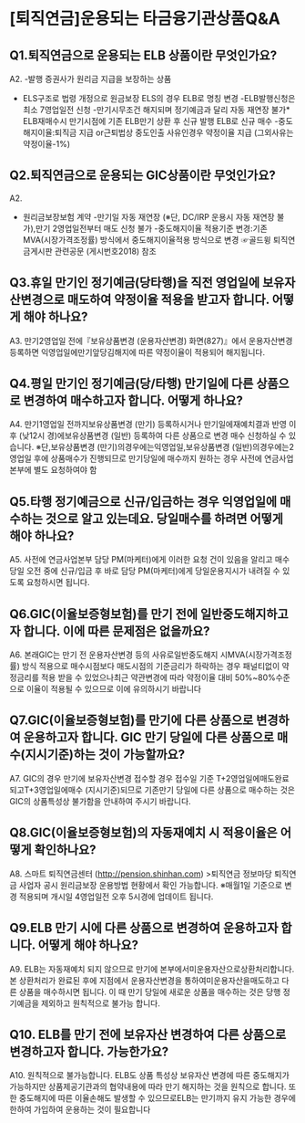 # [퇴직연금]운용되는 타금융기관상품Q&A
## Q1.퇴직연금으로 운용되는 ELB 상품이란 무엇인가요?
A2.
-발행 증권사가 원리금 지급을 보장하는 상품
- ELS구조로 법령 개정으로 원금보장
ELS의 경우
ELB로 명칭 변경
-ELB발행신청은 최소
7영업일전 신청
-만기시무조건 해지되며 정기예금과 달리 자동
재연장
불가* ELB재매수시 만기시점에 기존
ELB만기 상환 후 신규 발행
ELB로 신규 매수
-중도해지이율:퇴직금 지급 or근퇴법상 중도인출 사유인경우 약정이율 지급
(그외사유는 약정이율-1%)
## Q2.퇴직연금으로 운용되는 GIC상품이란 무엇인가요?
A2.
- 원리금보장보험 계약
-만기일 자동
재연장 (※단, DC/IRP 운용시 자동 재연장 불가),만기
2영업일전부터 매도 신청 불가
-중도해지이율 적용기준 변경:기존
MVA(시장가격조정률)
방식에서 중도해지이율적용 방식으로 변경
☞골드윙
퇴직연금게시판 관련공문
(게시번호2018)
참조
## Q3.휴일 만기인 정기예금(당타행)을 직전 영업일에 보유자산변경으로 매도하여 약정이율 적용을 받고자 합니다. 어떻게 해야 하나요?
A3.
만기2영업일 전에『보유상품변경
(운용자산변경)
화면(827)』에서 운용자산변경 등록하면 익영업일에만기앞당김해지에 따른 약정이율이 적용되어 해지됩니다.
## Q4.평일 만기인 정기예금(당/타행) 만기일에 다른 상품으로 변경하여 매수하고자 합니다. 어떻게 하나요?
A4.
만기1영업일 전까지보유상품변경
(만기)
등록하시거나 만기일에재예치결과 반영 이후
(낮12시 경)에보유상품변경
(일반)
등록하여 다른 상품으로 변경 매수 신청하실 수 있습니다.
※단,보유상품변경
(만기)의경우에는익영업일,보유상품변경
(일반)의경우에는2영업일 후에 상품매수가 진행되므로 만기당일에 매수까지 원하는 경우 사전에 연금사업본부에 별도 요청하여야 함
## Q5.타행 정기예금으로 신규/입금하는 경우 익영업일에 매수하는 것으로 알고 있는데요. 당일매수를 하려면 어떻게 해야 하나요?
A5.
사전에 연금사업본부 담당
PM(마케터)에게 이러한 요청 건이 있음을 알리고 매수 당일 오전 중에 신규/입금
후 바로 담당
PM(마케터)에게 당일운용지시가 내려질 수 있도록 요청하시면 됩니다.
## Q6.GIC(이율보증형보험)를 만기 전에 일반중도해지하고자 합니다. 이에 따른 문제점은 없을까요?
A6.
본래GIC는 만기 전 운용자산변경 등의 사유로일반중도해지 시MVA(시장가격조정률)
방식 적용으로 매수시점보다 매도시점의 기준금리가 하락하는 경우
패널티없이 약정금리를 적용 받을 수 있었으나최근 약관변경에 따라 약정이율 대비
50%~80%수준으로 이율이 적용될 수 있으므로 이에 유의하시기 바랍니다
## Q7.GIC(이율보증형보험)를 만기에 다른 상품으로 변경하여 운용하고자 합니다. GIC 만기 당일에 다른 상품으로 매수(지시기준)하는 것이 가능할까요?
A7.
GIC의 경우 만기에 보유자산변경 접수할 경우 접수일 기준
T+2영업일에매도완료 되고T+3영업일에매수
(지시기준)되므로 기존만기 당일에 다른 상품으로 매수하는 것은GIC의 상품특성상 불가함을 안내하여 주시기 바랍니다.
## Q8.GIC(이율보증형보험)의 자동재예치 시 적용이율은 어떻게 확인하나요?
A8.
스마트 퇴직연금센터
(http://pension.shinhan.com) >퇴직연금 정보마당
퇴직연금 사업자 공시
원리금보장 운용방법 현황에서 확인 가능합니다.
※매월1일 기준으로 변경 적용되며 개시일
4영업일전 오후
5시경에 업데이트 됩니다.
## Q9.ELB 만기 시에 다른 상품으로 변경하여 운용하고자 합니다. 어떻게 해야 하나요?
A9.
ELB는 자동재예치 되지 않으므로 만기에 본부에서미운용자산으로상환처리합니다.
본 상환처리가 완료된 후에 지점에서 운용자산변경을 통하여미운용자산을매도하고 다른 상품을 매수하시면 됩니다.
이 때 만기 당일에 새로운 상품을 매수하는 것은 당행 정기예금을 제외하고 원칙적으로 불가능 합니다.
## Q10. ELB를 만기 전에 보유자산 변경하여 다른 상품으로 변경하고자 합니다. 가능한가요?
A10.
원칙적으로 불가능합니다. ELB도 상품 특성상 보유자산 변경에 따른 중도해지가 가능하지만 상품제공기관과의 협약내용에 따라 만기 해지하는 것을 원칙으로 합니다.
또한 중도해지에 따른 이율손해도 발생할 수 있으므로ELB는 만기까지 유지 가능한 경우에 한하여 가입하여 운용하는 것이 필요합니다
